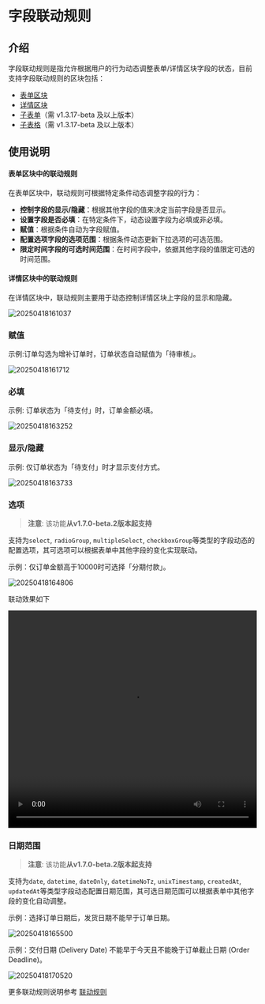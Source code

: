 # 字段联动规则

## 介绍

字段联动规则是指允许根据用户的行为动态调整表单/详情区块字段的状态，目前支持字段联动规则的区块包括：

- [表单区块](/handbook/ui/blocks/data-blocks/form#%E8%81%94%E5%8A%A8%E8%A7%84%E5%88%99)
- [详情区块](/handbook/ui/blocks/data-blocks/details#%E8%81%94%E5%8A%A8%E8%A7%84%E5%88%99)
- [子表单](/handbook/ui/fields/specific/nester)（需 v1.3.17-beta 及以上版本）
- [子表格](/handbook/ui/fields/specific/sub-table)（需 v1.3.17-beta 及以上版本）

## 使用说明

#### **表单区块中的联动规则**

在表单区块中，联动规则可根据特定条件动态调整字段的行为：

- **控制字段的显示/隐藏**：根据其他字段的值来决定当前字段是否显示。
- **设置字段是否必填**：在特定条件下，动态设置字段为必填或非必填。
- **赋值**：根据条件自动为字段赋值。
- **配置选项字段的选项范围**：根据条件动态更新下拉选项的可选范围。
- **限定时间字段的可选时间范围**：在时间字段中，依据其他字段的值限定可选的时间范围。

#### **详情区块中的联动规则**

在详情区块中，联动规则主要用于动态控制详情区块上字段的显示和隐藏。

![20250418161037](https://static-docs.nocobase.com/20250418161037.png)

### 赋值

示例:订单勾选为增补订单时，订单状态自动赋值为「待审核」。

![20250418161712](https://static-docs.nocobase.com/20250418161712.png)

### 必填

示例: 订单状态为「待支付」时，订单金额必填。

![20250418163252](https://static-docs.nocobase.com/20250418163252.png)

### 显示/隐藏

示例: 仅订单状态为「待支付」时才显示支付方式。

![20250418163733](https://static-docs.nocobase.com/20250418163733.png)

### 选项

> **注意**: 该功能**从v1.7.0-beta.2版本起支持**

支持为`select`, `radioGroup`, `multipleSelect`, `checkboxGroup`等类型的字段动态的配置选项，其可选项可以根据表单中其他字段的变化实现联动。

示例：仅订单金额高于10000时可选择「分期付款」。

![20250418164806](https://static-docs.nocobase.com/20250418164806.png)

联动效果如下

<video width="100%" height="440" controls>
      <source src="https://static-docs.nocobase.com/20250418164831.mp4" type="video/mp4">
</video>

### 日期范围

> **注意**: 该功能**从v1.7.0-beta.2版本起支持**

支持为`date`, `datetime`, `dateOnly`, `datetimeNoTz`, `unixTimestamp`, `createdAt`, `updatedAt`等类型字段动态配置日期范围，其可选日期范围可以根据表单中其他字段的变化自动调整。

示例：选择订单日期后，发货日期不能早于订单日期。

![20250418165500](https://static-docs.nocobase.com/20250418165500.png)


示例：交付日期 (Delivery Date) 不能早于今天且不能晚于订单截止日期 (Order Deadline)。

![20250418170520](https://static-docs.nocobase.com/20250418170520.png)

更多联动规则说明参考 [联动规则](/handbook/ui/linkage-rule)
